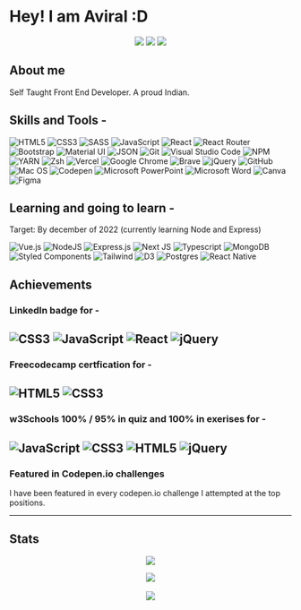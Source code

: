  # Hey! I am Aviral :D

<p align="center">
<span>
  <img src="https://camo.githubusercontent.com/5dfebf5f3a34ac622ba9a36c410cac320584d13e612979ccae3d1d5d4c8a340f/68747470733a2f2f6d656469612e74656e6f722e636f6d2f696d616765732f64316437663665663963663234343937613964363162306138336130663530652f74656e6f722e676966" />
  <img src="https://camo.githubusercontent.com/5dfebf5f3a34ac622ba9a36c410cac320584d13e612979ccae3d1d5d4c8a340f/68747470733a2f2f6d656469612e74656e6f722e636f6d2f696d616765732f64316437663665663963663234343937613964363162306138336130663530652f74656e6f722e676966" />
  <img src="https://camo.githubusercontent.com/5dfebf5f3a34ac622ba9a36c410cac320584d13e612979ccae3d1d5d4c8a340f/68747470733a2f2f6d656469612e74656e6f722e636f6d2f696d616765732f64316437663665663963663234343937613964363162306138336130663530652f74656e6f722e676966" />
  
</span></p>

## About me

Self Taught Front End Developer. A proud Indian.



## Skills and Tools - <br />



![HTML5](https://img.shields.io/badge/HTML5-E34F26?style=for-the-badge&logo=html5&logoColor=white)
![CSS3](https://img.shields.io/badge/CSS3-1572B6?style=for-the-badge&logo=css3&logoColor=white)
![SASS](https://img.shields.io/badge/Sass-CC6699?style=for-the-badge&logo=sass&logoColor=white)
![JavaScript](https://img.shields.io/badge/javascript-%23323330.svg?style=for-the-badge&logo=javascript&logoColor=%23F7DF1E)
![React](https://img.shields.io/badge/React-20232A?style=for-the-badge&logo=react&logoColor=61DAFB)
![React Router](https://img.shields.io/badge/React_Router-CA4245?style=for-the-badge&logo=react-router&logoColor=white)
![Bootstrap](https://img.shields.io/badge/bootstrap-%23563D7C.svg?style=for-the-badge&logo=bootstrap&logoColor=white)
![Material UI](https://img.shields.io/badge/materialui-%230081CB.svg?style=for-the-badge&logo=material-ui&logoColor=white)
![JSON](https://img.shields.io/badge/json-5E5C5C?style=for-the-badge&logo=json&logoColor=white)
![Git](https://img.shields.io/badge/Git-F05032?style=for-the-badge&logo=git&logoColor=white)
![Visual Studio Code](https://img.shields.io/badge/Visual%20Studio%20Code-0078d7.svg?style=for-the-badge&logo=visual-studio-code&logoColor=white)
![NPM](https://img.shields.io/badge/NPM-%23000000.svg?style=for-the-badge&logo=npm&logoColor=white)
![YARN](https://img.shields.io/badge/Yarn-2C8EBB?style=for-the-badge&logo=yarn&logoColor=white)
![Zsh](https://img.shields.io/badge/Zsh-gray?style=for-the-badge&logo=gnu-bash&logoColor=white)
![Vercel](https://img.shields.io/badge/Vercel-black?style=for-the-badge&logo=vercel&logoColor=white)
![Google Chrome](https://img.shields.io/badge/Google%20Chrome-4285F4?style=for-the-badge&logo=GoogleChrome&logoColor=white)
![Brave](https://img.shields.io/badge/Brave-red?style=for-the-badge&logo=brave&logoColor=white)
![jQuery](https://img.shields.io/badge/jquery-%230769AD.svg?style=for-the-badge&logo=jquery&logoColor=white)
![GitHub](https://img.shields.io/badge/github-%23121011.svg?style=for-the-badge&logo=github&logoColor=white)
![Mac OS](https://img.shields.io/badge/mac%20os-000000?style=for-the-badge&logo=macos&logoColor=F0F0F0)
![Codepen](https://img.shields.io/badge/Codepen-gray?style=for-the-badge&logo=codepen&logoColor=white)
![Microsoft PowerPoint](https://img.shields.io/badge/Microsoft_PowerPoint-B7472A?style=for-the-badge&logo=microsoft-powerpoint&logoColor=white)
![Microsoft Word](https://img.shields.io/badge/Microsoft_Word-2B579A?style=for-the-badge&logo=microsoft-word&logoColor=white)
![Canva](https://img.shields.io/badge/Canva-%2300C4CC.svg?style=for-the-badge&logo=Canva&logoColor=white)
![Figma](https://img.shields.io/badge/figma-%23F24E1E.svg?style=for-the-badge&logo=figma&logoColor=white)

## Learning and going to learn - 
<p>Target: By december of 2022 (currently learning Node and Express)</p>

![Vue.js](https://img.shields.io/badge/vuejs-%2335495e.svg?style=for-the-badge&logo=vuedotjs&logoColor=%234FC08D)
![NodeJS](https://img.shields.io/badge/node.js-6DA55F?style=for-the-badge&logo=node.js&logoColor=white)
![Express.js](https://img.shields.io/badge/express.js-%23404d59.svg?style=for-the-badge&logo=express&logoColor=%2361DAFB)
![Next JS](https://img.shields.io/badge/Next-black?style=for-the-badge&logo=next.js&logoColor=white)
![Typescript](https://img.shields.io/badge/Typescript-blue?style=for-the-badge&logo=typescript&logoColor=white)
![MongoDB](https://img.shields.io/badge/MongoDB-4EA94B?style=for-the-badge&logo=mongodb&logoColor=white)
![Styled Components](https://img.shields.io/badge/styled--components-DB7093?style=for-the-badge&logo=styled-components&logoColor=white)
![Tailwind](https://img.shields.io/badge/Tailwind-blue?style=for-the-badge&logo=tailwind-css&logoColor=white)
![D3](https://img.shields.io/badge/D3.js-orange?style=for-the-badge&logo=d3dotjs&logoColor=white)
![Postgres](https://img.shields.io/badge/postgres-%23316192.svg?style=for-the-badge&logo=postgresql&logoColor=white)
![React Native](https://img.shields.io/badge/React_Native-20232A?style=for-the-badge&logo=react&logoColor=61DAFB)


## Achievements
### LinkedIn badge for - <br />
![CSS3](https://img.shields.io/badge/CSS3-1572B6?style=for-the-badge&logo=css3&logoColor=white)
![JavaScript](https://img.shields.io/badge/javascript-%23323330.svg?style=for-the-badge&logo=javascript&logoColor=%23F7DF1E)
![React](https://img.shields.io/badge/React-20232A?style=for-the-badge&logo=react&logoColor=61DAFB)
![jQuery](https://img.shields.io/badge/jquery-%230769AD.svg?style=for-the-badge&logo=jquery&logoColor=white)
---

### Freecodecamp certfication for - <br />
![HTML5](https://img.shields.io/badge/HTML5-E34F26?style=for-the-badge&logo=html5&logoColor=white)
![CSS3](https://img.shields.io/badge/CSS3-1572B6?style=for-the-badge&logo=css3&logoColor=white)
---

### w3Schools 100% / 95% in quiz and 100% in exerises for -  <br />
![JavaScript](https://img.shields.io/badge/javascript-%23323330.svg?style=for-the-badge&logo=javascript&logoColor=%23F7DF1E)
![CSS3](https://img.shields.io/badge/CSS3-1572B6?style=for-the-badge&logo=css3&logoColor=white)
![HTML5](https://img.shields.io/badge/HTML5-E34F26?style=for-the-badge&logo=html5&logoColor=white)
![jQuery](https://img.shields.io/badge/jquery-%230769AD.svg?style=for-the-badge&logo=jquery&logoColor=white)
---

### Featured in Codepen.io challenges
I have been featured in every codepen.io challenge I attempted at the top positions.

---


## Stats

<p align="center" width="100%"><img src="https://github-readme-stats.vercel.app/api?username=aviralcoder&show_icons=true&theme=dracula&locale=en" /></p>
<p align="center" width="100%">
<img src="https://github-readme-stats.vercel.app/api/top-langs?username=aviralcoder&show_icons=true&theme=dracula" /> <br /> <br />
<img src="https://gpvc.arturio.dev/AviralCoder" />
</p>


 
 
 
